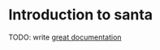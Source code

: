 # Introduction to santa

TODO: write [great documentation](http://jacobian.org/writing/great-documentation/what-to-write/)
